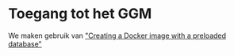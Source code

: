 # Toegang tot het GGM

We maken gebruik van ["Creating a Docker image with a preloaded database"](https://cadu.dev/creating-a-docker-image-with-database-preloaded/) 